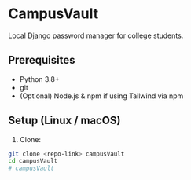 # CampusVault

Local Django password manager for college students.

## Prerequisites
- Python 3.8+
- git
- (Optional) Node.js & npm if using Tailwind via npm

## Setup (Linux / macOS)
1. Clone:
```bash
git clone <repo-link> campusVault
cd campusVault
# campusVault
